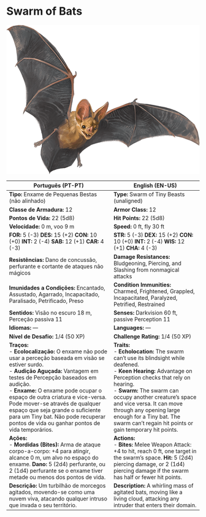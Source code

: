 # Swarm of Bats

![Swarm of Bats](../../assets/monsters/swarm_of_bats.png)

| **Português (PT-PT)**                                                                                                                                                                                                                                                                                                                                                                                                                   | **English (EN-US)**                                                                                                                                                                                                                                                                                                                                                          |
| --------------------------------------------------------------------------------------------------------------------------------------------------------------------------------------------------------------------------------------------------------------------------------------------------------------------------------------------------------------------------------------------------------------------------------------- | ---------------------------------------------------------------------------------------------------------------------------------------------------------------------------------------------------------------------------------------------------------------------------------------------------------------------------------------------------------------------------- |
| **Tipo:** Enxame de Pequenas Bestas (não alinhado)                                                                                                                                                                                                                                                                                                                                                                                      | **Type:** Swarm of Tiny Beasts (unaligned)                                                                                                                                                                                                                                                                                                                                   |
| **Classe de Armadura:** 12                                                                                                                                                                                                                                                                                                                                                                                                              | **Armor Class:** 12                                                                                                                                                                                                                                                                                                                                                          |
| **Pontos de Vida:** 22 (5d8)                                                                                                                                                                                                                                                                                                                                                                                                            | **Hit Points:** 22 (5d8)                                                                                                                                                                                                                                                                                                                                                     |
| **Velocidade:** 0 m, voo 9 m                                                                                                                                                                                                                                                                                                                                                                                                            | **Speed:** 0 ft, fly 30 ft                                                                                                                                                                                                                                                                                                                                                   |
| **FOR:** 5 (-3) **DES:** 15 (+2) **CON:** 10 (+0) **INT:** 2 (-4) **SAB:** 12 (+1) **CAR:** 4 (-3)                                                                                                                                                                                                                                                                                                                                      | **STR:** 5 (-3) **DEX:** 15 (+2) **CON:** 10 (+0) **INT:** 2 (-4) **WIS:** 12 (+1) **CHA:** 4 (-3)                                                                                                                                                                                                                                                                           |
| **Resistências:** Dano de concussão, perfurante e cortante de ataques não mágicos                                                                                                                                                                                                                                                                                                                                                       | **Damage Resistances:** Bludgeoning, Piercing, and Slashing from nonmagical attacks                                                                                                                                                                                                                                                                                          |
| **Imunidades a Condições:** Encantado, Assustado, Agarrado, Incapacitado, Paralisado, Petrificado, Preso                                                                                                                                                                                                                                                                                                                                | **Condition Immunities:** Charmed, Frightened, Grappled, Incapacitated, Paralyzed, Petrified, Restrained                                                                                                                                                                                                                                                                     |
| **Sentidos:** Visão no escuro 18 m, Perceção passiva 11                                                                                                                                                                                                                                                                                                                                                                                 | **Senses:** Darkvision 60 ft, passive Perception 11                                                                                                                                                                                                                                                                                                                          |
| **Idiomas:** —                                                                                                                                                                                                                                                                                                                                                                                                                          | **Languages:** —                                                                                                                                                                                                                                                                                                                                                             |
| **Nível de Desafio:** 1/4 (50 XP)                                                                                                                                                                                                                                                                                                                                                                                                       | **Challenge Rating:** 1/4 (50 XP)                                                                                                                                                                                                                                                                                                                                            |
| **Traços:**<br>- **Ecolocalização:** O enxame não pode usar a perceção baseada em visão se estiver surdo.<br>- **Audição Aguçada:** Vantagem em testes de Percepção baseados em audição.<br>- **Enxame:** O enxame pode ocupar o espaço de outra criatura e vice-versa. Pode mover-se através de qualquer espaço que seja grande o suficiente para um Tiny bat. Não pode recuperar pontos de vida ou ganhar pontos de vida temporários. | **Traits:**<br>- **Echolocation:** The swarm can’t use its blindsight while deafened.<br>- **Keen Hearing:** Advantage on Perception checks that rely on hearing.<br>- **Swarm:** The swarm can occupy another creature’s space and vice versa. It can move through any opening large enough for a Tiny bat. The swarm can’t regain hit points or gain temporary hit points. |
| **Ações:**<br>- **Mordidas (Bites):** Arma de ataque corpo-a-corpo: +4 para atingir, alcance 0 m, um alvo no espaço do enxame. **Dano:** 5 (2d4) perfurante, ou 2 (1d4) perfurante se o enxame tiver metade ou menos dos pontos de vida.                                                                                                                                                                                                | **Actions:**<br>- **Bites:** Melee Weapon Attack: +4 to hit, reach 0 ft, one target in the swarm’s space. **Hit:** 5 (2d4) piercing damage, or 2 (1d4) piercing damage if the swarm has half or fewer hit points.                                                                                                                                                            |
| **Descrição:** Um turbilhão de morcegos agitados, movendo-se como uma nuvem viva, atacando qualquer intruso que invada o seu território.                                                                                                                                                                                                                                                                                                | **Description:** A whirling mass of agitated bats, moving like a living cloud, attacking any intruder that enters their domain.                                                                                                                                                                                                                                              |
